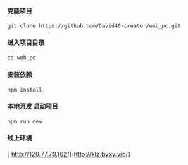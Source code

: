 #### 克隆项目

`git clone https://github.com/David46-creator/web_pc.git`

#### 进入项目目录

`cd web_pc`

#### 安装依赖

`npm install`

#### 本地开发 启动项目

`npm run dev`

#### 线上环境
[
http://120.77.79.162/](http://klz.byxy.vip/)
